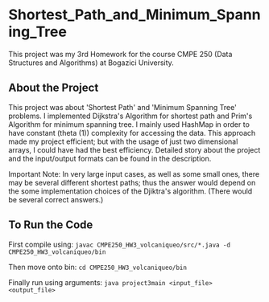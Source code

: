 # Shortest_Path_and_Minimum_Spanning_Tree
This project was my 3rd Homework for the course CMPE 250 (Data Structures and Algorithms) at Bogazici University.
## About the Project
This project was about 'Shortest Path' and 'Minimum Spanning Tree' problems. I implemented Dijkstra's Algorithm for shortest path and Prim's Algorithm for minimum spanning tree. I mainly used HashMap in order to have constant (theta (1)) complexity for accessing the data. This approach made my project efficient; but with the usage of just two dimensional arrays, I could have had the best efficiency. Detailed story about the project and the input/output formats can be found in the description.

Important Note: In very large input cases, as well as some small ones, there may be several different shortest paths; thus the answer would depend on the some implementation choices of the Djiktra's algorithm. (There would be several correct answers.)
## To Run the Code
First compile using:
```javac CMPE250_HW3_volcaniqueo/src/*.java -d CMPE250_HW3_volcaniqueo/bin```

Then move onto bin:
```cd CMPE250_HW3_volcaniqueo/bin```

Finally run using arguments:
```java project3main <input_file> <output_file>```


